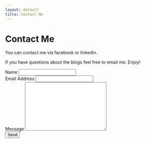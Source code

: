 ```yaml
---
layout: default
title: Contact Me
---
```


<div id="contact">
  <h1 class="pageTitle">Contact Me</h1>
  <div class="contactContent">
    <p class="intro">You can contact me via <a href="https://facebook.com/akash.boltzmann" target="_blank" style="text-decoration:none">facebook</a> or <a href="https://in.linkedin.com/in/akash-kumar-dutta" target="_blank" style="text-decoration:none">linkedin</a>.</p>
    <p class="intro">If you have questions about the blogs feel free to <a href="mailto:akdboltzmann@gmail.com" style="text-decoration:none">email me</a>. Enjoy!</p>
  </div>
  <form action="http://formspree.io/akdboltzmann@gmail.com" method="POST">
    <label for="name">Name</label>    
    <input type="text" id="name" name="name" class="full-width"><br>
    <label for="email">Email Address</label>
    <input type="email" id="email" name="_replyto" class="full-width"><br>
    <label for="message">Message</label>
    <textarea name="message" id="message" cols="30" rows="10" class="full-width"></textarea><br>
    <input type="submit" value="Send" class="button">
  </form>
</div>
